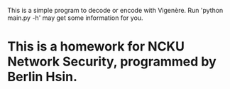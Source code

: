 This is a simple program to decode or encode with Vigenère.
Run 'python main.py -h' may get some information for you.

# This is a homework for NCKU Network Security, programmed by Berlin Hsin.
